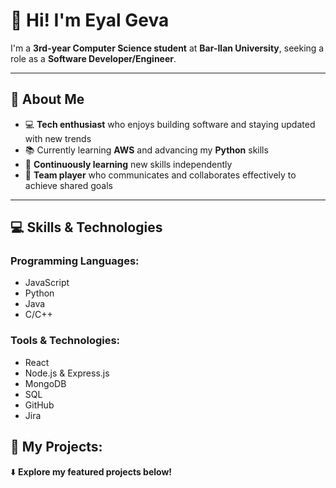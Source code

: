# 👋 Hi! I'm Eyal Geva

I'm a **3rd-year Computer Science student** at **Bar-Ilan University**, seeking a role as a **Software Developer/Engineer**.

---

## 🌟 About Me
- 💻 **Tech enthusiast** who enjoys building software and staying updated with new trends
- 📚 Currently learning **AWS** and advancing my **Python** skills
- 🚀 **Continuously learning** new skills independently
- 🤝 **Team player** who communicates and collaborates effectively to achieve shared goals

---

## 💻 Skills & Technologies
### Programming Languages:
- JavaScript
- Python
- Java
- C/C++

### Tools & Technologies:
- React
- Node.js & Express.js
- MongoDB
- SQL
- GitHub
- Jira

## 📂 My Projects:
⬇️ **Explore my featured projects below!**
